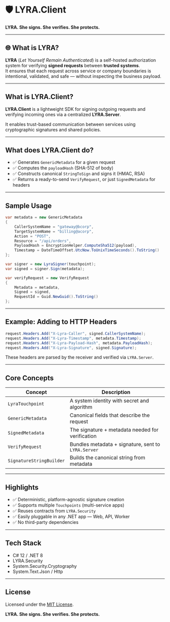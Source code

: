 # 🛡️ LYRA.Client

**LYRA. She signs. She verifies. She protects.**

---

## 🌐 What is LYRA?

**LYRA** (*Let Yourself Remain Authenticated*) is a self-hosted authorization system for verifying **signed requests** between **trusted systems**.  
It ensures that each request across service or company boundaries is intentional, validated, and safe — without inspecting the business payload.

---

## What is LYRA.Client?

**LYRA.Client** is a lightweight SDK for signing outgoing requests and verifying incoming ones via a centralized **LYRA.Server**.

It enables trust-based communication between services using cryptographic signatures and shared policies.

---

## What does LYRA.Client do?

- ✅ Generates `GenericMetadata` for a given request
- ✅ Computes the `payloadHash` (SHA-512 of body)
- ✅ Constructs canonical `StringToSign` and signs it (HMAC, RSA)
- ✅ Returns a ready-to-send `VerifyRequest`, or just `SignedMetadata` for headers

---

## Sample Usage

```csharp
var metadata = new GenericMetadata
{
    CallerSystemName = "gateway@bcorp",
    TargetSystemName = "billing@acorp",
    Action = "POST",
    Resource = "/api/orders",
    PayloadHash = EncryptionHelper.ComputeSha512(payload),
    Timestamp = DateTimeOffset.UtcNow.ToUnixTimeSeconds().ToString()
};

var signer = new LyraSigner(touchpoint);
var signed = signer.Sign(metadata);

var verifyRequest = new VerifyRequest
{
    Metadata = metadata,
    Signed = signed,
    RequestId = Guid.NewGuid().ToString()
};
```

---

## Example: Adding to HTTP Headers

```csharp
request.Headers.Add("X-Lyra-Caller", signed.CallerSystemName);
request.Headers.Add("X-Lyra-Timestamp", metadata.Timestamp);
request.Headers.Add("X-Lyra-Payload-Hash", metadata.PayloadHash);
request.Headers.Add("X-Lyra-Signature", signed.Signature);
```

These headers are parsed by the receiver and verified via `LYRA.Server`.

---

## Core Concepts

| Concept             | Description |
|--------------------|-------------|
| `LyraTouchpoint`    | A system identity with secret and algorithm |
| `GenericMetadata`   | Canonical fields that describe the request |
| `SignedMetadata`    | The signature + metadata needed for verification |
| `VerifyRequest`     | Bundles metadata + signature, sent to `LYRA.Server` |
| `SignatureStringBuilder` | Builds the canonical string from metadata |

---

## Highlights

- ✅ Deterministic, platform-agnostic signature creation
- ✅ Supports multiple `Touchpoints` (multi-service apps)
- ✅ Reuses contracts from `LYRA.Security`
- ✅ Easily pluggable in any .NET app — Web, API, Worker
- ✅ No third-party dependencies

---

## Tech Stack

- C# 12 / .NET 8
- LYRA.Security
- System.Security.Cryptography
- System.Text.Json / Http

---

## License

Licensed under the [MIT License](LICENSE).

**LYRA. She signs. She verifies. She protects.**
